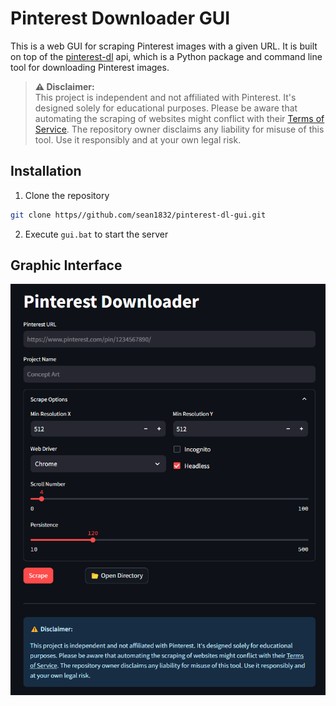 # Pinterest Downloader GUI

This is a web GUI for scraping Pinterest images with a given URL. It is built on top of the [pinterest-dl](https://github.com/sean1832/pinterest-dl) api, which is a Python package and command line tool for downloading Pinterest images.

> **⚠️ Disclaimer:**  
> This project is independent and not affiliated with Pinterest. It's designed solely for educational purposes. Please be aware that automating the scraping of websites might conflict with their [Terms of Service](https://developers.pinterest.com/terms/). The repository owner disclaims any liability for misuse of this tool. Use it responsibly and at your own legal risk.

## Installation
1. Clone the repository
```bash
git clone https//github.com/sean1832/pinterest-dl-gui.git
```
2. Execute `gui.bat` to start the server

## Graphic Interface
![alt text](image.png)